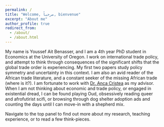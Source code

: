 ```yaml
---
permalink: /
title: "Welcome, مرحباً, bienvenue"
excerpt: "About me"
author_profile: true
redirect_from: 
  - /about/
  - /about.html
---
```





My name is Youssef Ait Benasser, and I am a 4th year PhD student in Economics at the University of Oregon. I work on international trade policy, and attempt to think through consequences of the significant shifts that the global trade order is experiencing. My first two papers study policy symmetry and uncertainty in this context. I am also an avid reader of the African trade literature, and a constant seeker of the missing African trade (where is it?). I am fortunate to work with [Dr. Anca Cristea](https://pages.uoregon.edu/cristea/Home.html) as my advisor. When I am not thinking about economic and trade policy, or engaged in existential dread, I can be found playing Oud, obsessively reading queer and afrofutirist scifi, or browsing through dog shelter adoption ads and counting the days until I can move-in with a shepherd mix.  



Navigate to the top panel to find out more about my research, teaching experience, or to read a few think-pieces.  

